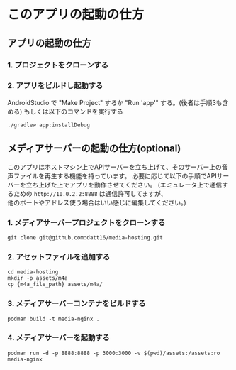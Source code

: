 # このアプリの起動の仕方

## アプリの起動の仕方
### 1. プロジェクトをクローンする

### 2. アプリをビルドし起動する
AndroidStudio で "Make Project" するか "Run 'app'" する。(後者は手順3も含める)
もしくは以下のコマンドを実行する

```shell
./gradlew app:installDebug
```


## メディアサーバーの起動の仕方(optional)
このアプリはホストマシン上でAPIサーバーを立ち上げて、そのサーバー上の音声ファイルを再生する機能を持っています。
必要に応じて以下の手順でAPIサーバーを立ち上げた上でアプリを動作させてください。
(エミュレータ上で通信するための `http://10.0.2.2:8888` は通信許可してますが、  
他のポートやアドレス使う場合はいい感じに編集してください。)

### 1. メディアサーバープロジェクトをクローンする
```shell
git clone git@github.com:datt16/media-hosting.git
```

### 2. アセットファイルを追加する
```shell
cd media-hosting
mkdir -p assets/m4a
cp {m4a_file_path} assets/m4a/
```

### 3. メディアサーバーコンテナをビルドする
```shell
podman build -t media-nginx .
```

### 4. メディアサーバーを起動する
```shell
podman run -d -p 8888:8888 -p 3000:3000 -v $(pwd)/assets:/assets:ro media-nginx
```

